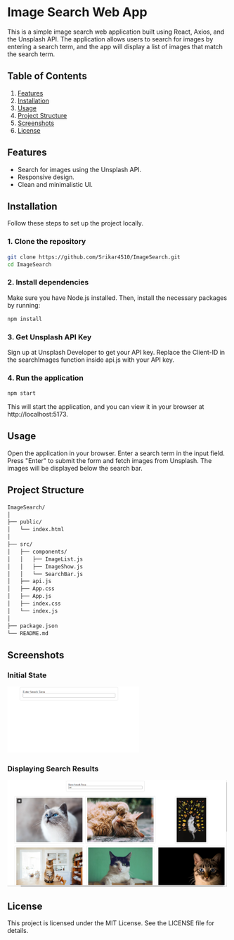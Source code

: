 # Image Search Web App

This is a simple image search web application built using React, Axios, and the Unsplash API. The application allows users to search for images by entering a search term, and the app will display a list of images that match the search term.

## Table of Contents

1. [Features](#features)
2. [Installation](#installation)
3. [Usage](#usage)
4. [Project Structure](#project-structure)
5. [Screenshots](#screenshots)
6. [License](#license)

## Features

- Search for images using the Unsplash API.
- Responsive design.
- Clean and minimalistic UI.

## Installation

Follow these steps to set up the project locally.

 ### 1. Clone the repository

```bash
git clone https://github.com/Srikar4510/ImageSearch.git
cd ImageSearch
```
### 2. Install dependencies
Make sure you have Node.js installed. Then, install the necessary packages by running:

```bash
npm install
```
###  3. Get Unsplash API Key
Sign up at Unsplash Developer to get your API key.
Replace the Client-ID in the searchImages function inside api.js with your API key.
###  4. Run the application
```bash
npm start
```
This will start the application, and you can view it in your browser at http://localhost:5173.

## Usage
Open the application in your browser.
Enter a search term in the input field.
Press "Enter" to submit the form and fetch images from Unsplash.
The images will be displayed below the search bar.

## Project Structure
```bash
ImageSearch/
│
├── public/
│   └── index.html
│
├── src/
│   ├── components/
│   │   ├── ImageList.js
│   │   ├── ImageShow.js
│   │   └── SearchBar.js
│   ├── api.js
│   ├── App.css
│   ├── App.js
│   ├── index.css
│   └── index.js
│
├── package.json
└── README.md
```
## Screenshots

### Initial State
<img src="image.png" alt="Initial State" width="300"/>

### Displaying Search Results
<img src="image-1.png" alt="Initial State" width="500"/>

## License
This project is licensed under the MIT License. See the LICENSE file for details.
